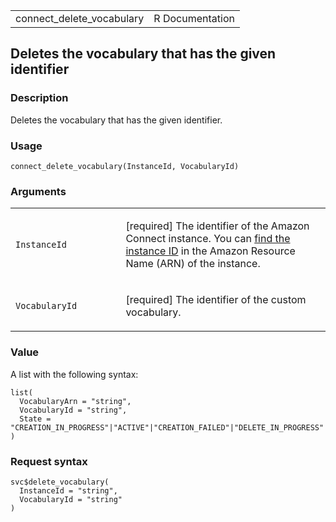 <table style="width: 100%;">
<tbody>
<tr class="odd">
<td>connect_delete_vocabulary</td>
<td style="text-align: right;">R Documentation</td>
</tr>
</tbody>
</table>

## Deletes the vocabulary that has the given identifier

### Description

Deletes the vocabulary that has the given identifier.

### Usage

    connect_delete_vocabulary(InstanceId, VocabularyId)

### Arguments

<table>
<colgroup>
<col style="width: 35%" />
<col style="width: 65%" />
</colgroup>
<tbody>
<tr class="odd">
<td><code
id="connect_delete_vocabulary_:_InstanceId">InstanceId</code></td>
<td><p>[required] The identifier of the Amazon Connect instance. You can
<a
href="https://docs.aws.amazon.com/connect/latest/adminguide/find-instance-arn.html">find
the instance ID</a> in the Amazon Resource Name (ARN) of the
instance.</p></td>
</tr>
<tr class="even">
<td><code
id="connect_delete_vocabulary_:_VocabularyId">VocabularyId</code></td>
<td><p>[required] The identifier of the custom vocabulary.</p></td>
</tr>
</tbody>
</table>

### Value

A list with the following syntax:

    list(
      VocabularyArn = "string",
      VocabularyId = "string",
      State = "CREATION_IN_PROGRESS"|"ACTIVE"|"CREATION_FAILED"|"DELETE_IN_PROGRESS"
    )

### Request syntax

    svc$delete_vocabulary(
      InstanceId = "string",
      VocabularyId = "string"
    )
